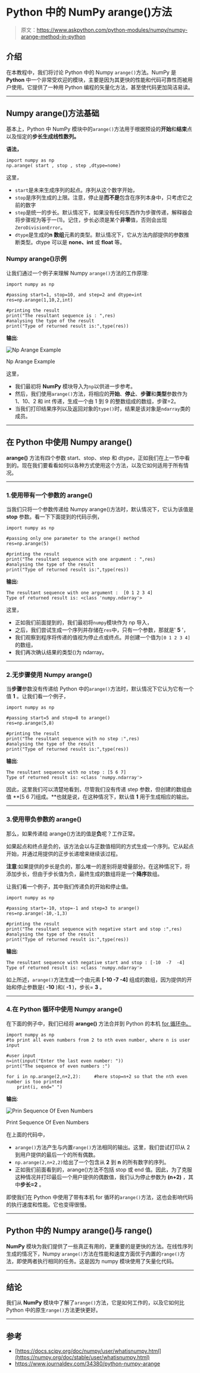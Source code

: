# Python 中的 NumPy arange()方法

> 原文：<https://www.askpython.com/python-modules/numpy/numpy-arange-method-in-python>

## 介绍

在本教程中，我们将讨论 Python 中的 Numpy `arange()`方法。NumPy 是 **Python** 中一个非常受欢迎的模块，主要是因为其更快的性能和代码可靠性而被用户使用。它提供了一种用 Python 编程的矢量化方法，甚至使代码更加简洁易读。

* * *

## Numpy arange()方法基础

基本上，Python 中 NumPy 模块中的`arange()`方法用于根据预设的**开始**和**结束**点以及恒定的**步长生成线性数列。**

**语法，**

```
import numpy as np
np.arange( start , stop , step ,dtype=nome)

```

这里，

*   `start`是未来生成序列的起点。序列从这个数字开始，
*   `stop`是序列生成的上限。注意，停止是**而不是**包含在序列本身中，只考虑它之前的数字
*   `step`是统一的步长。默认情况下，如果没有任何东西作为步骤传递，解释器会将步骤视为等于一(1)。记住，步长必须是某个**非零**值，否则会出现`ZeroDivisionError`。
*   `dtype`是生成的**n 数组**元素的类型。默认情况下，它从方法内部提供的参数推断类型。dtype 可以是 **none、int** 或 **float** 等。

### Numpy arange()示例

让我们通过一个例子来理解 Numpy `arange()`方法的工作原理:

```
import numpy as np

#passing start=1, stop=10, and step=2 and dtype=int
res=np.arange(1,10,2,int)

#printing the result
print("The resultant sequence is : ",res)
#analysing the type of the result
print("Type of returned result is:",type(res))

```

**输出**:

![Np Arange Example](img/e9475e38a8aa67af9005846d70477749.png)

Np Arange Example

这里，

*   我们最初将 **NumPy** 模块导入为`np`以供进一步参考。
*   然后，我们使用`arange()`方法，将相应的**开始**、**停止**、**步骤**和**类型**参数作为 1、10、2 和 int 传递，生成一个由 1 到 9 的整数组成的数组，步骤=2。
*   当我们打印结果序列以及返回对象的`type()`时，结果是该对象是`ndarray`类的成员。

* * *

## 在 Python 中使用 Numpy arange()

**arange()** 方法有四个参数 start、stop、step 和 dtype，正如我们在上一节中看到的。现在我们要看看如何以各种方式使用这个方法，以及它如何适用于所有情况。

* * *

### 1.使用带有一个参数的 arange()

当我们只将一个参数传递给 Numpy arange()方法时，默认情况下，它认为该值是 **stop** 参数。看一下下面提到的代码示例，

```
import numpy as np

#passing only one parameter to the arange() method
res=np.arange(5)

#printing the result
print("The resultant sequence with one argument : ",res)
#analysing the type of the result
print("Type of returned result is:",type(res))

```

**输出:**

```
The resultant sequence with one argument :  [0 1 2 3 4]
Type of returned result is: <class 'numpy.ndarray'>

```

这里，

*   正如我们前面提到的，我们最初将`numpy`模块作为 np 导入，
*   之后，我们尝试生成一个序列并存储在`res`中，只有一个参数，那就是' **5** '，
*   我们观察到程序将传递的值视为停止点或终点。并创建一个值为`[0 1 2 3 4]`的数组，
*   我们再次确认结果的类型()为 ndarray。

* * *

### 2.无步骤使用 Numpy arange()

当**步骤**参数没有传递给 Python 中的`arange()`方法时，默认情况下它认为它有一个值 **1** 。让我们看一个例子，

```
import numpy as np

#passing start=5 and stop=8 to arange()
res=np.arange(5,8)

#printing the result
print("The resultant sequence with no step :",res)
#analysing the type of the result
print("Type of returned result is:",type(res))

```

**输出**:

```
The resultant sequence with no step : [5 6 7]
Type of returned result is: <class 'numpy.ndarray'>

```

因此，这里我们可以清楚地看到，尽管我们没有传递 step 参数，但创建的数组由值 **[5 6 7]组成。**也就是说，在这种情况下，默认值 **1** 用于生成相应的输出。

* * *

### 3.使用带负参数的 arange()

那么，如果传递给 arange()方法的值是**负**呢？工作正常。

如果起点和终点是负的，该方法会以与正数值相同的方式生成一个序列。它从起点开始，并通过用提供的正步长递增来继续该过程。

**注意**:如果提供的步长是负的，那么唯一的差别将是增量部分。在这种情况下，将添加步长，但由于步长值为负，最终生成的数组将是一个**降序**数组。

让我们看一个例子，其中我们传递负的开始和停止值。

```
import numpy as np

#passing start=-10, stop=-1 and step=3 to arange()
res=np.arange(-10,-1,3)

#printing the result
print("The resultant sequence with negative start and stop :",res)
#analysing the type of the result
print("Type of returned result is:",type(res))

```

**输出**:

```
The resultant sequence with negative start and stop : [-10  -7  -4]
Type of returned result is: <class 'numpy.ndarray'>

```

如上所述，`arange()`方法生成一个由元素 **[-10 -7 -4]** 组成的数组，因为提供的开始和停止参数是( **-10** )和( **-1** )，步长= **3** 。

* * *

### 4.在 Python 循环中使用 Numpy arange()

在下面的例子中，我们已经将 **arange()** 方法合并到 Python 的本机 [for 循环中。](https://www.askpython.com/python/python-for-loop)

```
import numpy as np
#to print all even numbers from 2 to nth even number, where n is user input

#user input
n=int(input("Enter the last even number: "))
print("The sequence of even numbers :")

for i in np.arange(2,n+2,2):     #here stop=n+2 so that the nth even number is too printed
    print(i, end=" ")

```

**输出**:

![Prin Sequence Of Even Numbers](img/8d19f9b2df8b2ba8ab7bc623e87fdc18.png)

Print Sequence Of Even Numbers

在上面的代码中，

*   `arange()`方法产生与内置`range()`方法相同的输出。这里，我们尝试打印从 2 到用户提供的最后一个的所有偶数。
*   `np.arange(2,n+2,2)`给出了一个包含从 **2** 到 **n** 的所有数字的序列。
*   正如我们前面看到的，arange()方法不包括 stop 或 end 值。因此，为了克服这种情况并打印最后一个用户提供的偶数值，我们认为停止参数为 **(n+2)** ，其中**步长=2** 。

即使我们在 Python 中使用了带有本机 for 循环的`arange()`方法，这也会影响代码的执行速度和性能。它也变得很慢。

* * *

## Python 中的 Numpy arange()与 range()

**NumPy** 模块为我们提供了一些真正有用的，更重要的是更快的方法。在线性序列生成的情况下，Numpy `arange()`方法在性能和速度方面优于内置的`range()`方法，即使两者执行相同的任务。这是因为 numpy 模块使用了矢量化代码。

* * *

## 结论

我们从 **NumPy** 模块中了解了`arange()`方法，它是如何工作的，以及它如何比 Python 中的原生`range()`方法更快更好。

* * *

## 参考

*   [https://docs.scipy.org/doc/numpy/user/whatisnumpy.html](https://numpy.org/doc/stable/user/whatisnumpy.html)
*   https://www.journaldev.com/34380/python-numpy-arange